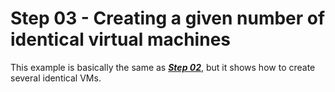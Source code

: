 # Step 03 - Creating a given number of identical virtual machines

This example is basically the same as [***Step 02***](../step-02), but it shows how to create several identical VMs.

